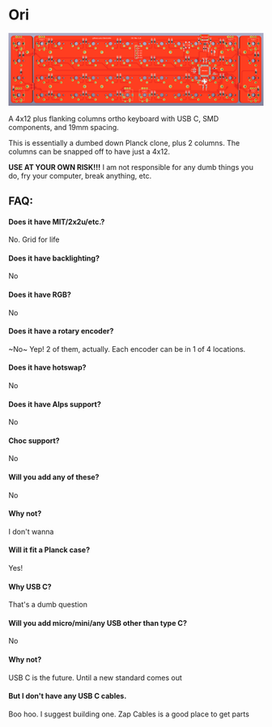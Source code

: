 # Ori
![alt text](https://github.com/dierickdie/Ori/blob/master/01_Ori_PCB.png)

A 4x12 plus flanking columns ortho keyboard with USB C, SMD components, and 19mm spacing.

This is essentially a dumbed down Planck clone, plus 2 columns. The columns can be snapped off to have just a 4x12.

**USE AT YOUR OWN RISK!!!** I am not responsible for any dumb things you do, fry your computer, break anything, etc.

## FAQ:
#### Does it have MIT/2x2u/etc.? 
No. Grid for life

#### Does it have backlighting?
No

#### Does it have RGB?
No

#### Does it have a rotary encoder?
~No~ Yep! 2 of them, actually. Each encoder can be in 1 of 4 locations.

#### Does it have hotswap?
No

#### Does it have Alps support?
No

#### Choc support?
No

#### Will you add any of these?
No

#### Why not?
I don't wanna

#### Will it fit a Planck case?
Yes!

#### Why USB C?
That's a dumb question

#### Will you add micro/mini/any USB other than type C?
No

#### Why not?
USB C is the future. Until a new standard comes out

#### But I don't have any USB C cables.
Boo hoo. I suggest building one. Zap Cables is a good place to get parts
